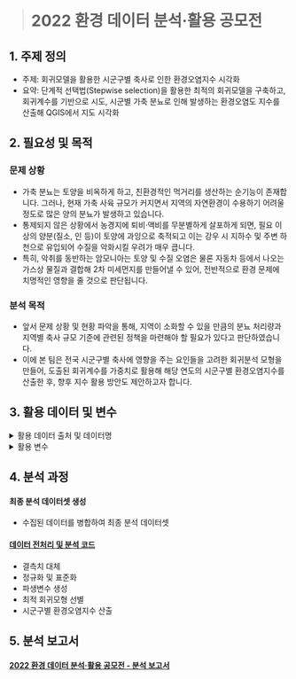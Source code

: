 > # 2022 환경 데이터 분석·활용 공모전

## 1. 주제 정의
* 주제: 회귀모델을 활용한 시군구별 축사로 인한 환경오염지수 시각화
* 요약: 단계적 선택법(Stepwise selection)을 활용한 최적의 회귀모델을 구축하고, 회귀계수를 기반으로 시도, 시군별 가축 분뇨로 인해 발생하는 환경오염도 지수를 산출해 QGIS에서 지도 시각화  

## 2. 필요성 및 목적
### 문제 상황
* 가축 분뇨는 토양을 비옥하게 하고, 친환경적인 먹거리를 생산하는 순기능이 존재합니다. 그러나, 현재 가축 사육 규모가 커지면서 지역의 자연환경이 수용하기 어려울 정도로 많은 양의 분뇨가 발생하고 있습니다.
* 통제되지 않은 상황에서 농경지에 퇴비·액비를 무분별하게 살포하게 되면, 필요 이상의 양분(질소, 인 등)이 토양에 과잉으로 축적되고 이는 강우 시 지하수 및 주변 하천으로 유입되어 수질을 악화시킬 우려가 매우 큽니다.
* 특히, 악취를 동반하는 암모니아는 토양 및 수질 오염은 물론 자동차 등에서 나오는 가스상 물질과 결합해 2차 미세먼지를 만들어낼 수 있어, 전반적으로 환경 문제에 치명적인 영향을 줄 것으로 판단됩니다.

### 분석 목적
* 앞서 문제 상황 및 현황 파악을 통해, 지역이 소화할 수 있을 만큼의 분뇨 처리량과 지역별 축사 규모 기준에 관련된 정책을 마련해야 할 필요가 있다고 판단하였습니다.
* 이에 본 팀은 전국 시군구별 축사에 영향을 주는 요인들을 고려한 회귀분석 모형을 만들어, 도출된 회귀계수를 가중치로 활용해 해당 연도의 시군구별 환경오염지수를 산출한 후, 향후 지수 활용 방안도 제안하고자 합니다.

## 3. 활용 데이터 및 변수

<details>
<summary>활용 데이터 출처 및 데이터명</summary>
<div markdown="1">       


<details>
<summary>환경부</summary>
<div markdown="1">       

* 2020년도 기준 광역지자체별 가축분뇨 처리량.xlsx
* 2020년도 기준 광역지자체별 가축분뇨 처리농가수.xlsx
* 2020년도 기준 광역지자체별 가축분뇨 발생량.xlsx
* 2020년도 기준 광역지자체별 가축사육 농가수 및 두수.xlsx

</div>
</details>

<details>
<summary>물 환경 정보 시스템</summary>
<div markdown="1">       

* 해당 페이지에서 크롤링을 통해 전국 시군구에 위치해 있는 하천에서 검출된 질산성질소, 암모니아성질소, 총대장균수, 군원성대장균 총 4종의 오염물질 수치값을 가져옴 (2020년 기준)
* 해당 페이지에 존재하지 않는 시군구별 하천 오염물질 수치값은 시도별 하천 오염물질 수치값으로 채움

</div>
</details>

<details>
<summary>공공데이터 포털</summary>
<div markdown="1">       

* fulldata_02_04_01_P_가축사육업.csv (전국 가축업 현황 데이터)
* fulldata_09_30_01_P_가축분뇨수집운반업.csv(전국 가축분뇨수집운반업 현황 데이터)
* 한국환경공단_공공하수처리시설 현황_20201231.csv(전국 하수처리 시설 현황 데이터)

</div>
</details>
  
<details>
<summary>기상청</summary>
<div markdown="1">       

* 기상청 홈페이지에 접속하여 ‘기후통계분석 → 기상현상일수 → 폭염일수’ 페이지에서 ‘2020년도 전국 폭염일수.csv’ 파일을 가져옴

</div>
</details>

<details>
<summary>농림축산식품부, 국가가축방역통합시스템</summary>
<div markdown="1">       

* 농림축산식품부 홈페이지의 ‘가축질병 발생현황’ 페이지에서 아프리카 돼지열병, 조류인플루엔자, 구제역 데이터 크롤링을 진행함
* 국가가축방역통합시스템 홈페이지에서 질병 발생 농가 데이터 크롤링을 진행함

</div>
</details>  
  
<details>
<summary>국가정보포털-오픈마켓</summary>
<div markdown="1">       

* 국가정보포털-오픈마켓 홈페이지에서 전국 읍면동.shp 파일을 다운로드한 후 QGIS 상으로 가져와 전국 읍면동별 면적을 계산함
* 해당 페이지에 존재하지 않는 시군구별 면적 데이터는 시군구별 행정복지센터 홈페이지에서 직접 면적 값을 가져옴

</div>
</details>   

<details>
<summary>행정안전부</summary>
<div markdown="1">       

* 202012_202012_주민등록인구 및 세대현황_연간.xlsx (2020년도 전국 읍면동별 거주자 인구 등록 현황 데이터)

</div>
</details>  

<details>
<summary>KOSIS</summary>
<div markdown="1">       

* 시도, 시군별 1~12월 대기오염도 데이터
* 2020년도 읍면동 인구 데이터
* 2020년도 가축 종사자 수 데이터
* 2020년도 시도, 시군별 강수량 데이터
* 시군, 읍면동별 면적 데이터

</div>
</details>  
  
<details>
<summary>토양지하수정보시스템, 한국환경정책평가연구원</summary>
<div markdown="1">       

* 2020년도 시도, 시군, 읍면동을 기준으로 전국 토양 오염도 데이터를 가져옴

</div>
</details>   

<details>
<summary>AirKorea</summary>
<div markdown="1">       

* 2020년 시군구별 대기오염도 결측치를 채울 때 해당 사이트를 참고함

</div>
</details>   


</div>
</details>

<details>
<summary>활용 변수</summary>
<div markdown="1">       

<details>
<summary>독립변수</summary>
<div markdown="1">       

* 시군구별 가축 관련: 가축분뇨발생량(`가축분뇨발생량_합계`), 정화를 통한 가축분뇨 처리량(`분뇨처리_정화`), 퇴비를 통한 가축분뇨 처리량(`분뇨처리_퇴비`), 시군구별 가축 질병 발생 건수(`질병발생`), 시군구별 가축 더위지수(`시도별_가축더위지수`)
* 시군구별 가축 농가 관련: 시군구별 가축 사육 종사자 수(`가축사육종사자수`), 시군구별 농가 수(`농가수`)
* 시군구별 처리시설: 시군구별 하수처리시설 개수(`하수처리시설_개수`), 시군구별 분뇨처리업장 개수(`분뇨처리업장_개수`)
* 시군구별 가축 두수: 한우(`두수_한우`), 돼지(`두수_돼지`), 닭&오리(`두수_닭_오리`), 말(`두수_말`), 합계(`두수_소계`)
* 시군구별 특징 관련: 시군구별 면적(`읍면동_면적`), 시군구별 총 거주자 수(`읍면동_총거주자수`)
* 시군구별 기상 관련: 폭염 일수(`폭염일수_2020`), 시군구별 강수량(`강수량_2020`)

</div>
</details>

<details>
<summary>종속변수</summary>
<div markdown="1">       

* 시군구별 수질오염도(`시군별_수질오염도`): 시군구별로 측정된 특정 지하수 및 하천들의 총대장균군수, 질산성질소, 암모니아성질소의 농도의 합계를 구한 후, 평균값을 계산하여 사용함
* 시군구별 대기오염도(`시군별_대기오염도`): 시군구별로 측정된 미세먼지, 아황산가스, 이산화질소의 농도의 합계를 계산하여 사용함
* 시군구별 토양오염도(`시군별_토양오염도`): 시군구별로 측정된 특정 시설들의 토양 속 Cu, Zn, Ni 농도의 합계를 구한 후, 시설들의 평균값을 계산하여 사용함

</div>
</details>

<details>
<summary>파생변수</summary>
<div markdown="1">       

* 파생변수(독립변수): 시군구별 면적 대비 농가 수(`농가수_면적비`), 시군구별 면적 대비 분뇨발생량 합계(`분뇨발생량_합계_면적비`), 시군구별 면적 대비 총 거주자 수(`읍면동_총거주자수_면적비`), 시군구별 면적 대비 가축 두수 합계(`두수_소계_면적비`)
* 파생변수(종속변수): 시군구별 토양·대기·수질오염도 수치를 모두 합한 파생변수(`sum`)

</div>
</details>


</div>
</details>

## 4. 분석 과정
#### 최종 분석 데이터셋 생성
* 수집된 데이터를 병합하여 최종 분석 데이터셋

#### [데이터 전처리 및 분석 코드](https://github.com/jiazzang/Contest_2022_environment_data_analysis/blob/2fb058535b64022525bf2d62441e7c83a7bc2492/%EB%8D%B0%EC%9D%B4%ED%84%B0_%EC%A0%84%EC%B2%98%EB%A6%AC_%EB%B0%8F_%EB%B6%84%EC%84%9D.ipynb)
* 결측치 대체
* 정규화 및 표준화
* 파생변수 생성
* 최적 회귀모형 선별
* 시군구별 환경오염지수 산출

## 5. 분석 보고서
#### [2022 환경 데이터 분석·활용 공모전 - 분석 보고서](https://elated-production-7bb.notion.site/2022-5861322b6e0a47b9a9bb6a471e656089)
